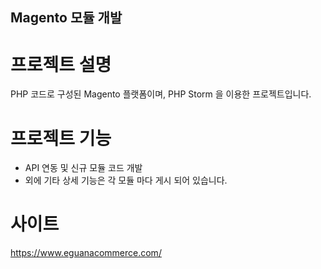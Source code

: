 ## Magento 모듈 개발 

# 프로젝트 설명
PHP 코드로 구성된 Magento 플랫폼이며, PHP Storm 을 이용한 프로젝트입니다. 


# 프로젝트 기능
  + API 연동 및 신규 모듈 코드 개발
  + 외에 기타 상세 기능은 각 모듈 마다 게시 되어 있습니다.

# 사이트
https://www.eguanacommerce.com/

